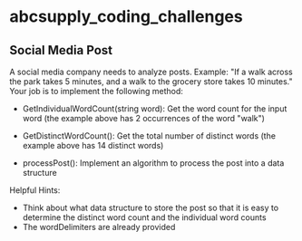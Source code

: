 # abcsupply_coding_challenges

## Social Media Post
A social media company needs to analyze posts.
Example: "If a walk across the park takes 5 minutes, and a walk to the grocery store takes 10 minutes."
Your job is to implement the following method:

- GetIndividualWordCount(string word): Get the word count for the input word (the example above has 2 occurrences of the word "walk")

- GetDistinctWordCount(): Get the total number of distinct words (the example above has 14 distinct words)

- processPost(): Implement an algorithm to process the post into a data structure

Helpful Hints:
- Think about what data structure to store the post so that it is easy to determine the distinct word count and the individual word counts
- The wordDelimiters are already provided
